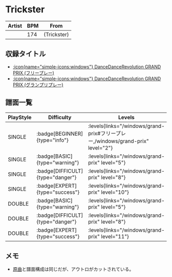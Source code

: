 # Trickster

|Artist|BPM|From|
|------|---|----|
||174|(Trickster)|

## 収録タイトル

- [:icon{name="simple-icons:windows"} DanceDanceRevolution GRAND PRIX (フリープレー)](/windows/grand-prix#フリープレー)
- [:icon{name="simple-icons:windows"} DanceDanceRevolution GRAND PRIX (グランプリプレー)](/windows/grand-prix)

## 譜面一覧

|PlayStyle|Difficulty|Levels|Notes|Movie|
|---------|----------|------|-----|-----|
|SINGLE| :badge[BEGINNER]{type="info"}| :levels{links="/windows/grand-prix#フリープレー,/windows/grand-prix" level="2"}|69/0||
|SINGLE| :badge[BASIC]{type="warning"}| :levels{links="/windows/grand-prix" level="5"}|124/10||
|SINGLE| :badge[DIFFICULT]{type="danger"}| :levels{links="/windows/grand-prix" level="8"}|217/20||
|SINGLE| :badge[EXPERT]{type="success"}| :levels{links="/windows/grand-prix" level="10"}|275/12||
|DOUBLE| :badge[BASIC]{type="warning"}| :levels{links="/windows/grand-prix" level="5"}|113/10||
|DOUBLE| :badge[DIFFICULT]{type="danger"}| :levels{links="/windows/grand-prix" level="8"}|217/23||
|DOUBLE| :badge[EXPERT]{type="success"}| :levels{links="/windows/grand-prix" level="11"}|271/15||

## メモ

- [原曲](/songs/trickster)と譜面構成は同じだが、アウトロがカットされている。
